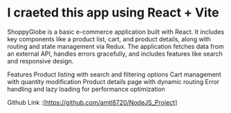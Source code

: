 # I craeted this app using React + Vite

ShoppyGlobe is a basic e-commerce application built with React. It includes key components like a product list, cart, and product details, along with routing and state management via Redux. The application fetches data from an external API, handles errors gracefully, and includes features like search and responsive design.

Features
Product listing with search and filtering options
Cart management with quantity modification
Product details page with dynamic routing
Error handling and lazy loading for performance optimization



Github Link :[https://github.com/amit8720/NodeJS_Project]
